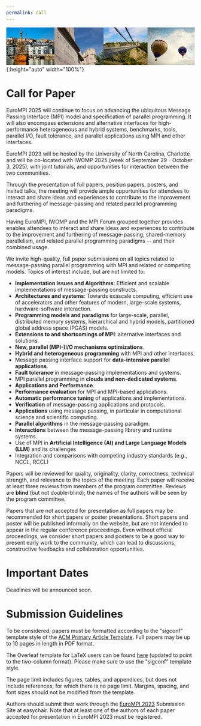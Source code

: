 ```yaml
---
permalink: call
---
```


![Banner](/assets/banner-B.png){:height="auto" width="100%"}

<h1>Call for Paper</h1>

<div class="text-justify conference-text">

<p>EuroMPI 2025 will continue to focus on advancing the ubiquitous Message Passing Interface (MPI) model and specification of parallel programming. It will also encompass extensions and alternative interfaces for high-performance heterogeneous and hybrid systems, benchmarks, tools, parallel I/O, fault tolerance, and parallel applications using MPI and other interfaces.</p>  

<p>EuroMPI 2023 will be hosted by the University of North Carolina, Charlotte  and will be co-located with IWOMP 2025 (week of September 29 - October 3, 2025), with joint tutorials, and opportunities for interaction between the two communities.</p>

<p>Through the presentation of full papers, position papers, posters, and invited talks, the meeting will provide ample opportunities for attendees to interact and share ideas and experiences to contribute to the improvement and furthering of message-passing and related parallel programming paradigms.</p>

<p>Having EuroMPI, IWOMP and the MPI Forum grouped together provides enables attendees to interact and share ideas and experiences to contribute to the improvement and furthering of message-passing, shared-memory parallelism, and related parallel programming paradigms -- and their combined usage.</p>



<p>We invite high-quality, full paper submissions on all topics related to message-passing parallel programming with MPI and related or competing models. Topics of interest include, but are not limited to:</p>

<ul>
<li> <b>Implementation Issues and Algorithms</b>: Efficient and scalable implementations of message-passing constructs.</li>
<li> <b>Architectures and systems</b>: Towards exascale computing, efficient use of accelerators and other features of modern, large-scale systems, hardware-software interaction.</li>
<li> <b>Programming models and paradigms</b> for large-scale, parallel, distributed memory systems, hierarchical and hybrid models, partitioned global address space (PGAS) models.</li>
<li> <b>Extensions to and shortcomings of MPI</b>: alternative interfaces and solutions.</li>
<li> <b>New, parallel (MPI-)I/O mechanisms optimizations</b>.</li>
<li> <b>Hybrid and heterogeneous programming</b> with MPI and other interfaces.</li>
<li> Message passing interface support for <b>data-intensive parallel applications</b>.</li>
<li> <b>Fault tolerance</b> in message-passing implementations and systems.</li>
<li> MPI parallel programming in <b>clouds and non-dedicated systems</b>.</li>
<li> <b>Applications and Performance</b>.</li>
<li> <b>Performance evaluation</b> for MPI and MPI-based applications.</li>
<li> <b>Automatic performance tuning</b> of applications and implementations.</li>
<li> <b>Verification</b> of message-passing applications and protocols.</li>
<li> <b>Applications</b> using message passing, in particular in computational science and scientific computing.</li>
<li> <b>Parallel algorithms</b> in the message-passing paradigm.</li>
<li> <b>Interactions</b> between the message-passing library and runtime systems.</li> 
<li> Use of MPI in <b>Artificial Intelligence (AI) and Large Language Models (LLM)</b> and its challenges</li>
<li> Integration and comparisons with competing industry standards (e.g., NCCL, RCCL)</li>
</ul>


<p>Papers will be reviewed for quality, originality, clarity, correctness, technical strength, and relevance to the topics of the meeting. Each paper will receive at least three reviews from members of the program committee. Reviews are <b>blind</b> (but not double-blind); the names of the authors will be seen by the program committee.</p>

<!---
<p>Among the papers selected for presentation, a few of the best papers will, as has been the tradition for the last couple of years, be selected by the program committee and recommended for publication in a EuroMPI 2023 Special Issue of a Journal, more details about the journal special issue coming here soon. These papers will go through a separate round of reviews, and are intended as extended, more polished archival versions of the conference versions.</p>
-->


<p>Papers that are not accepted for presentation as full papers may be recommended for short papers or poster presentations. Short papers and poster  will be published informally on the website, but are not intended to appear in the regular conference proceedings. Even without official proceedings, we consider short papers and posters to be a good way to present early work to the community, which can lead to discussions, constructive feedbacks and collaboration opportunities.</p> 



<h1>Important Dates</h1>
Deadlines will be announced soon.
<!-- - Submission deadline: 21st February 2022 AoE -->
<!-- - Submission deadline: ~~21st February 2022 AoE~~ 28th February 2022 AoE -->
<!-- <ul>
<li> Abstract <b>EXTENDED</b> deadline: <b><del>22th April 2023 AoE</del>, 8th May 2023 AoE</b></li>
<li> Submission <b>FINAL EXTENDED</b> deadline: <b><del>29th April 2023 AoE, 15th May 2023 AoE</del>, 20th May 2023 AoE</b></li> 
<li> Paper notification: <s>19th 22nd</s>26th  June 2023 AoE</li> -->
<!-- <li> Camera-ready version: TBD</li> -->
</ul>

<h1>Submission Guidelines</h1>

<p> To be considered, papers must be formatted according to the "sigconf" template style of the <a href="https://www.acm.org/publications/proceedings-template">ACM Primary Article Template</a>. Full papers may be up to 10 pages in length in PDF format.</p> 

<p>The Overleaf template for LaTeX users can be found <a href="https://www.overleaf.com/latex/templates/association-for-computing-machinery-acm-sig-proceedings-template/bmvfhcdnxfty">here</a> (updated to point to the two-column format). Please make sure to use the "sigconf" template style.</p>
<p>The page limit includes figures, tables, and appendices, but does not include references, for which there is no page limit. Margins, spacing, and font sizes should not be modified from the template.</p>

Authors should submit their work through the <a href="https://easychair.org/conferences/?conf=eurompi23">EuroMPI 2023</a> Submission Site at easychair.
Note that at least one of the authors of each paper accepted for presentation in EuroMPI 2023 must be registered.

</div>

